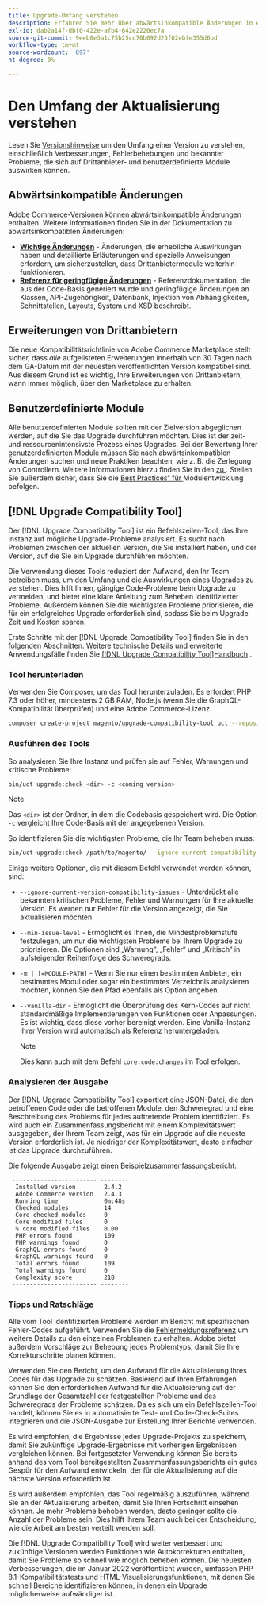 ```yaml
---
title: Upgrade-Umfang verstehen
description: Erfahren Sie mehr über abwärtsinkompatible Änderungen in einer Version, die sich auf benutzerdefinierte Adobe Commerce-Module oder Erweiterungen von Drittanbietern auswirken können.
exl-id: dab2a14f-dbf0-422e-afb4-642e2220ec7a
source-git-commit: 9eeb0e3a1c75b25cc70b092d23f02ebfe355d6bd
workflow-type: tm+mt
source-wordcount: '897'
ht-degree: 0%

---
```


# Den Umfang der Aktualisierung verstehen

Lesen Sie [Versionshinweise](https://experienceleague.adobe.com/en/docs/commerce-operations/release/notes/overview) um den Umfang einer Version zu verstehen, einschließlich Verbesserungen, Fehlerbehebungen und bekannter Probleme, die sich auf Drittanbieter- und benutzerdefinierte Module auswirken können.

## Abwärtsinkompatible Änderungen

Adobe Commerce-Versionen können abwärtsinkompatible Änderungen enthalten. Weitere Informationen finden Sie in der Dokumentation zu abwärtsinkompatiblen Änderungen:

- **[Wichtige Änderungen](https://developer.adobe.com/commerce/php/development/backward-incompatible-changes/)** - Änderungen, die erhebliche Auswirkungen haben und detaillierte Erläuterungen und spezielle Anweisungen erfordern, um sicherzustellen, dass Drittanbietermodule weiterhin funktionieren.
- **[Referenz für geringfügige Änderungen](https://developer.adobe.com/commerce/php/development/backward-incompatible-changes/reference/)** - Referenzdokumentation, die aus der Code-Basis generiert wurde und geringfügige Änderungen an Klassen, API-Zugehörigkeit, Datenbank, Injektion von Abhängigkeiten, Schnittstellen, Layouts, System und XSD beschreibt.

## Erweiterungen von Drittanbietern

Die neue Kompatibilitätsrichtlinie von Adobe Commerce Marketplace stellt sicher, dass _alle_ aufgelisteten Erweiterungen innerhalb von 30 Tagen nach dem GA-Datum mit der neuesten veröffentlichten Version kompatibel sind. Aus diesem Grund ist es wichtig, Ihre Erweiterungen von Drittanbietern, wann immer möglich, über den Marketplace zu erhalten.

## Benutzerdefinierte Module

Alle benutzerdefinierten Module sollten mit der Zielversion abgeglichen werden, auf die Sie das Upgrade durchführen möchten. Dies ist der zeit- und ressourcenintensivste Prozess eines Upgrades. Bei der Bewertung Ihrer benutzerdefinierten Module müssen Sie nach abwärtsinkompatiblen Änderungen suchen und neue Praktiken beachten, wie z. B. die Zerlegung von Controllern. Weitere Informationen hierzu finden Sie in den [ zu ](https://experienceleague.adobe.com/en/docs/commerce-operations/release/notes/overview). Stellen Sie außerdem sicher, dass Sie die [Best Practices“ für ](https://developer.adobe.com/commerce/php/best-practices/extensions/) Modulentwicklung befolgen.

## [!DNL Upgrade Compatibility Tool]

Der [!DNL Upgrade Compatibility Tool] ist ein Befehlszeilen-Tool, das Ihre Instanz auf mögliche Upgrade-Probleme analysiert. Es sucht nach Problemen zwischen der aktuellen Version, die Sie installiert haben, und der Version, auf die Sie ein Upgrade durchführen möchten.

Die Verwendung dieses Tools reduziert den Aufwand, den Ihr Team betreiben muss, um den Umfang und die Auswirkungen eines Upgrades zu verstehen. Dies hilft Ihnen, gängige Code-Probleme beim Upgrade zu vermeiden, und bietet eine klare Anleitung zum Beheben identifizierter Probleme. Außerdem können Sie die wichtigsten Probleme priorisieren, die für ein erfolgreiches Upgrade erforderlich sind, sodass Sie beim Upgrade Zeit und Kosten sparen.

Erste Schritte mit der [!DNL Upgrade Compatibility Tool] finden Sie in den folgenden Abschnitten. Weitere technische Details und erweiterte Anwendungsfälle finden Sie [ [!DNL Upgrade Compatibility Tool]Handbuch](../upgrade-compatibility-tool/overview.md) .

### Tool herunterladen

Verwenden Sie Composer, um das Tool herunterzuladen. Es erfordert PHP 7.3 oder höher, mindestens 2 GB RAM, Node.js (wenn Sie die GraphQL-Kompatibilität überprüfen) und eine Adobe Commerce-Lizenz.

```bash
composer create-project magento/upgrade-compatibility-tool uct --repository https://repo.magento.com
```

### Ausführen des Tools

So analysieren Sie Ihre Instanz und prüfen sie auf Fehler, Warnungen und kritische Probleme:

```bash
bin/uct upgrade:check <dir> -c <coming version> 
```

>[!NOTE]
>
> Das `<dir>` ist der Ordner, in dem die Codebasis gespeichert wird. Die Option `-c` vergleicht Ihre Code-Basis mit der angegebenen Version.

So identifizieren Sie die wichtigsten Probleme, die Ihr Team beheben muss:

```bash
bin/uct upgrade:check /path/to/magento/ --ignore-current-compatibility-issues –min-issue-level critical --vanilla-dir /path/to/vanilla/code/ /path/to/magento/app/code/Vendor/
```

Einige weitere Optionen, die mit diesem Befehl verwendet werden können, sind:

- `--ignore-current-version-compatibility-issues` - Unterdrückt alle bekannten kritischen Probleme, Fehler und Warnungen für Ihre aktuelle Version. Es werden nur Fehler für die Version angezeigt, die Sie aktualisieren möchten.

- `--min-issue-level` - Ermöglicht es Ihnen, die Mindestproblemstufe festzulegen, um nur die wichtigsten Probleme bei Ihrem Upgrade zu priorisieren. Die Optionen sind „Warnung“, „Fehler“ und „Kritisch“ in aufsteigender Reihenfolge des Schweregrads.

- `-m | [=MODULE-PATH]` - Wenn Sie nur einen bestimmten Anbieter, ein bestimmtes Modul oder sogar ein bestimmtes Verzeichnis analysieren möchten, können Sie den Pfad ebenfalls als Option angeben.

- `--vanilla-dir` - Ermöglicht die Überprüfung des Kern-Codes auf nicht standardmäßige Implementierungen von Funktionen oder Anpassungen. Es ist wichtig, dass diese vorher bereinigt werden. Eine Vanilla-Instanz Ihrer Version wird automatisch als Referenz heruntergeladen.

  >[!NOTE]
  >
  > Dies kann auch mit dem Befehl `core:code:changes` im Tool erfolgen.

### Analysieren der Ausgabe

Der [!DNL Upgrade Compatibility Tool] exportiert eine JSON-Datei, die den betroffenen Code oder die betroffenen Module, den Schweregrad und eine Beschreibung des Problems für jedes auftretende Problem identifiziert. Es wird auch ein Zusammenfassungsbericht mit einem Komplexitätswert ausgegeben, der Ihrem Team zeigt, was für ein Upgrade auf die neueste Version erforderlich ist. Je niedriger der Komplexitätswert, desto einfacher ist das Upgrade durchzuführen.

Die folgende Ausgabe zeigt einen Beispielzusammenfassungsbericht:

```console
 ------------------------ --------
  Installed version        2.4.2
  Adobe Commerce version   2.4.3
  Running time             0m:48s
  Checked modules          14
  Core checked modules     0
  Core modified files      0
  % core modified files    0.00
  PHP errors found         109
  PHP warnings found       0
  GraphQL errors found     0
  GraphQL warnings found   0
  Total errors found       109
  Total warnings found     0
  Complexity score         218
 ------------------------ --------
```

### Tipps und Ratschläge

Alle vom Tool identifizierten Probleme werden im Bericht mit spezifischen Fehler-Codes aufgeführt. Verwenden Sie die [Fehlermeldungsreferenz](../upgrade-compatibility-tool/error-messages.md) um weitere Details zu den einzelnen Problemen zu erhalten. Adobe bietet außerdem Vorschläge zur Behebung jedes Problemtyps, damit Sie Ihre Korrekturschritte planen können.

Verwenden Sie den Bericht, um den Aufwand für die Aktualisierung Ihres Codes für das Upgrade zu schätzen. Basierend auf Ihren Erfahrungen können Sie den erforderlichen Aufwand für die Aktualisierung auf der Grundlage der Gesamtzahl der festgestellten Probleme und des Schweregrads der Probleme schätzen. Da es sich um ein Befehlszeilen-Tool handelt, können Sie es in automatisierte Test- und Code-Check-Suites integrieren und die JSON-Ausgabe zur Erstellung Ihrer Berichte verwenden.

Es wird empfohlen, die Ergebnisse jedes Upgrade-Projekts zu speichern, damit Sie zukünftige Upgrade-Ergebnisse mit vorherigen Ergebnissen vergleichen können. Bei fortgesetzter Verwendung können Sie bereits anhand des vom Tool bereitgestellten Zusammenfassungsberichts ein gutes Gespür für den Aufwand entwickeln, der für die Aktualisierung auf die nächste Version erforderlich ist.

Es wird außerdem empfohlen, das Tool regelmäßig auszuführen, während Sie an der Aktualisierung arbeiten, damit Sie Ihren Fortschritt einsehen können. Je mehr Probleme behoben werden, desto geringer sollte die Anzahl der Probleme sein. Dies hilft Ihrem Team auch bei der Entscheidung, wie die Arbeit am besten verteilt werden soll.

Die [!DNL Upgrade Compatibility Tool] wird weiter verbessert und zukünftige Versionen werden Funktionen wie Autokorrekturen enthalten, damit Sie Probleme so schnell wie möglich beheben können. Die neuesten Verbesserungen, die im Januar 2022 veröffentlicht wurden, umfassen PHP 8.1-Kompatibilitätstests und HTML-Visualisierungsfunktionen, mit denen Sie schnell Bereiche identifizieren können, in denen ein Upgrade möglicherweise aufwändiger ist.
